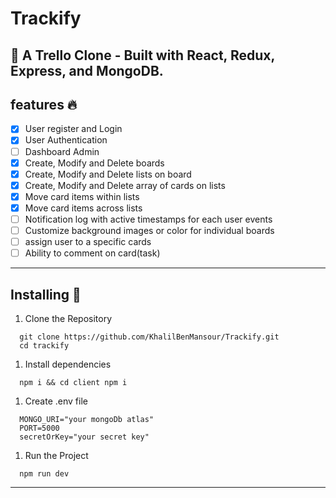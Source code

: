 <!-- Headings -->
# Trackify
🙂
A Trello Clone - Built with React, Redux, Express, and MongoDB.
---
## features 🔥 
* [x] User register and Login
* [x] User Authentication
* [ ] Dashboard Admin
* [x] Create, Modify and Delete boards
* [x] Create, Modify and Delete lists on board
* [x] Create, Modify and Delete array of cards on lists
* [x] Move card items within lists
* [x] Move card items across lists
* [ ] Notification log with active timestamps for each user events
* [ ] Customize background images or color for individual boards
* [ ] assign user to a specific cards
* [ ] Ability to comment on card(task)
---
## Installing 🧰
1. Clone the Repository
```
  git clone https://github.com/KhalilBenMansour/Trackify.git 
  cd trackify
```
1. Install dependencies
```
  npm i && cd client npm i
```
1. Create .env file
```
  MONGO_URI="your mongoDb atlas"
  PORT=5000
  secretOrKey="your secret key"
```
1. Run the Project
```
  npm run dev
```
___
